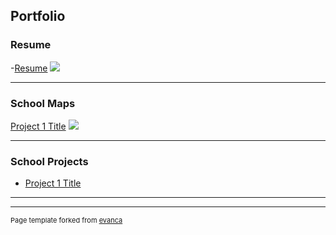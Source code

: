 ## Portfolio

### Resume
-[Resume](/saple_page)
<img src="images/dummy_thumbnbail.jpg?raw=true"/>

---

### School Maps 

[Project 1 Title](/sample_page)
<img src="images/dummy_thumbnail.jpg?raw=true"/>

---


### School Projects

- [Project 1 Title](http://example.com/)


---




---
<p style="font-size:11px">Page template forked from <a href="https://github.com/evanca/quick-portfolio">evanca</a></p>
<!-- Remove above link if you don't want to attibute -->
